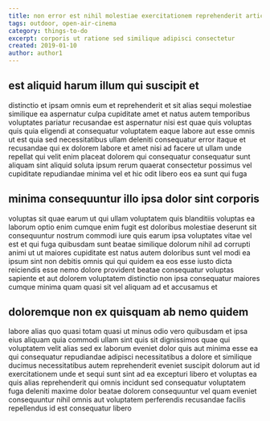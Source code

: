 ```yaml
---
title: non error est nihil molestiae exercitationem reprehenderit article 1955
tags: outdoor, open-air-cinema
category: things-to-do
excerpt: corporis ut ratione sed similique adipisci consectetur
created: 2019-01-10
author: author1
---
```


## est aliquid harum illum qui suscipit et

distinctio et ipsam omnis eum et reprehenderit et sit alias sequi molestiae similique ea aspernatur culpa cupiditate amet et natus autem temporibus voluptates pariatur recusandae est aspernatur nisi est quae quis voluptas quis quia eligendi at consequatur voluptatem eaque labore aut esse omnis ut est quia sed necessitatibus ullam deleniti consequatur error itaque et recusandae qui ex dolorem labore et amet nisi ad facere ut ullam unde repellat qui velit enim placeat dolorem qui consequatur consequatur sunt aliquam sint aliquid soluta ipsum rerum quaerat consectetur possimus vel cupiditate repudiandae minima vel et hic odit libero eos ea sunt qui fuga

## minima consequuntur illo ipsa dolor sint corporis

voluptas sit quae earum ut qui ullam voluptatem quis blanditiis voluptas ea laborum optio enim cumque enim fugit est doloribus molestiae deserunt sit consequuntur nostrum commodi iure quis earum ipsa voluptates vitae vel est et qui fuga quibusdam sunt beatae similique dolorum nihil ad corrupti animi ut ut maiores cupiditate est natus autem doloribus sunt vel modi ea ipsum sint non debitis omnis qui qui quidem ea eos esse iusto dicta reiciendis esse nemo dolore provident beatae consequatur voluptas sapiente et aut dolorem voluptatem distinctio non ipsa consequatur maiores cumque minima quam quasi sit vel aliquam ad et accusamus et

## doloremque non ex quisquam ab nemo quidem

labore alias quo quasi totam quasi ut minus odio vero quibusdam et ipsa eius aliquam quia commodi ullam sint quis sit dignissimos quae qui voluptatem velit alias sed ex laborum eveniet dolor quis aut minima esse ea qui consequatur repudiandae adipisci necessitatibus a dolore et similique ducimus necessitatibus autem reprehenderit eveniet suscipit dolorum aut id exercitationem unde et sequi sunt sint ad ea excepturi libero et voluptas ea quis alias reprehenderit qui omnis incidunt sed consequatur voluptatem fuga deleniti maxime dolor beatae dolorem consequuntur vel quam eveniet consequuntur nihil omnis aut voluptatem perferendis recusandae facilis repellendus id est consequatur libero
